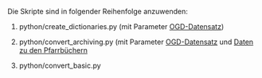 
Die Skripte sind in folgender Reihenfolge anzuwenden:

1. python/create_dictionaries.py (mit Parameter [OGD-Datensatz](https://www.zh.ch/de/politik-staat/opendata.html?keyword=ogd#/details/468@staatsarchiv-kanton-zuerich))

2. python/convert_archiving.py (mit Parameter [OGD-Datensatz](https://www.zh.ch/de/politik-staat/opendata.html?keyword=ogd#/details/468@staatsarchiv-kanton-zuerich) und [Daten zu den Pfarrbüchern](https://github.com/stazh/sw-ehedaten/blob/main/sourcedata/csv/Ehedaten_Baende.CSV)

3. python/convert_basic.py

